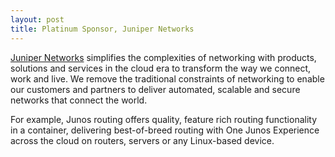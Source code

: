```yaml
---
layout: post
title: Platinum Sponsor, Juniper Networks
---
```


[Juniper Networks](https://www.juniper.net/) simplifies the complexities of networking with products, solutions and services in the cloud era to transform the way we connect, work and live. We remove the traditional constraints of networking to enable our customers and partners to deliver automated, scalable and secure networks that connect the world.

For example, Junos routing offers quality, feature rich routing functionality in a container, delivering best-of-breed routing with One Junos Experience across the cloud on routers, servers or any Linux-based device.
